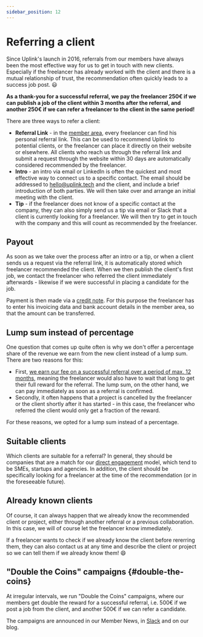 ```yaml
---
sidebar_position: 12
---
```


# Referring a client

Since Uplink's launch in 2016, referrals from our members have always been the most effective way for us to get in touch with new clients. Especially if the freelancer has already worked with the client and there is a mutual relationship of trust, the recommendation often quickly leads to a success job post. 😃

**As a thank-you for a successful referral, we pay the freelancer 250€ if we can publish a job of the client within 3 months after the referral, and another 250€ if we can refer a freelancer to the client in the same period!**

There are three ways to refer a client:

* **Referral Link** - in the [member area](https://my.uplink.tech/), every freelancer can find his personal referral link. This can be used to recommend Uplink to potential clients, or the freelancer can place it directly on their website or elsewhere. All clients who reach us through the referral link and submit a request through the website within 30 days are automatically considered recommended by the freelancer.
* **Intro** - an intro via email or LinkedIn is often the quickest and most effective way to connect us to a specific contact. The email should be addressed to hello@uplink.tech and the client, and include a brief introduction of both parties. We will then take over and arrange an initial meeting with the client.
* **Tip** - if the freelancer does not know of a specific contact at the company, they can also simply send us a tip via email or Slack that a client is currently looking for a freelancer. We will then try to get in touch with the company and this will count as recommended by the freelancer.

## Payout

As soon as we take over the process after an intro or a tip, or when a client sends us a request via the referral link, it is automatically stored which freelancer recommended the client. When we then publish the client's first job, we contact the freelancer who referred the client immediately afterwards - likewise if we were successful in placing a candidate for the job.

Payment is then made via a [credit note](https://www.informer.eu/de/buchhaltung-wiki/lexikon-fur-buchhaltung/gutschrift-was-ist-eine-gutschrift/). For this purpose the freelancer has to enter his invoicing data and bank account details in the member area, so that the amount can be transferred.

## Lump sum instead of percentage

One question that comes up quite often is why we don't offer a percentage share of the revenue we earn from the new client instead of a lump sum.
There are two reasons for this:

* First, [we earn our fee on a successful referral over a period of max. 12 months](our-fee.md), meaning the freelancer would also have to wait that long to get their full reward for the referral. The lump sum, on the other hand, we can pay immediately as soon as a referral is confirmed.
* Secondly, it often happens that a project is cancelled by the freelancer or the client shortly after it has started - in this case, the freelancer who referred the client would only get a fraction of the reward.

For these reasons, we opted for a lump sum instead of a percentage.

## Suitable clients

Which clients are suitable for a referral? In general, they should be companies that are a match for our [direct engagement](../clients/direct-engagement.md) model, which tend to be SMEs, startups and agencies. In addition, the client should be specifically looking for a freelancer at the time of the recommendation (or in the foreseeable future).

## Already known clients

Of course, it can always happen that we already know the recommended client or project, either through another referral or a previous collaboration. In this case, we will of course let the freelancer know immediately.

If a freelancer wants to check if we already know the client before rererring them, they can also contact us at any time and describe the client or project so we can tell them if we already know them! 😄

## "Double the Coins" campaigns {#double-the-coins}

At irregular intervals, we run "Double the Coins" campaigns, where our members get double the reward for a successful referral, i.e. 500€ if we post a job from the client, and another 500€ if we can refer a candidate.

The campaigns are announced in our Member News, in [Slack](our-slack.md) and on our blog.
